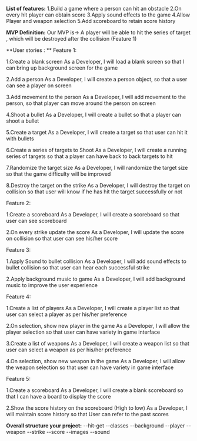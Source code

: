 **List of features:**
1.Build a game where a person can hit an obstacle 
2.On every hit player can obtain score 
3.Apply sound effects to the game 
4.Allow Player and weapon selection
5.Add scoreboard to retain score history 

**MVP Definition:**
Our MVP is-> A player will be able to hit the series of target , which will be destroyed after the collision (Feature 1) 

**User stories : **
Feature 1: 

1.Create a blank screen 
    As a Developer, I will load a blank screen so that I can bring up background screen for the game 
    
2.Add a person 
    As a Developer, I will create a person object, so that a user can see a player on screen 
    
3.Add movement to the person 
    As a Developer, I will add movement to the person, so that player can move around the person on screen  
    
4.Shoot a bullet 
    As a Developer, I will create a bullet so that a player can shoot a bullet 
    
5.Create a target 
    As a Developer, I will create a target so that user can hit it with bullets 
    
6.Create a series of targets to Shoot 
    As a Developer, I will create a running series of targets so that a player can have back to back targets to hit 
    
7.Randomize the target size 
    As a Developer, I will randomize the target size so that the game difficulty will be improved 
    
8.Destroy the target on the strike 
    As a Developer, I will destroy the target on collision so that user will know if he has hit the target successfully or not  

Feature 2: 

1.Create a scoreboard 
    As a Developer, I will create a scoreboard so that user can see scoreboard 
    
2.On every strike update the score 
    As a Developer, I will update the score on collision so that user can see his/her score 
 

Feature 3: 

1.Apply Sound to bullet collision 
    As a Developer, I will add sound effects to bullet collision so that user can hear each successful strike 
    
2.Apply background music to game 
    As a Developer, I will add background music to improve the user experience 


Feature 4: 

1.Create a list of players 
    As a Developer, I will create a player list so that user can select a player as per his/her preference 
    
2.On selection, show new player in the game 
    As a Developer, I will allow the player selection so that user can have variety in game interface  
    
3.Create a list of weapons 
    As a Developer, I will create a weapon list so that user can select a weapon as per his/her preference
    
4.On selection, show new weapon in the game 
    As a Developer, I will allow the weapon selection so that user can have variety in game interface  
    
 

Feature 5: 

1.Create a scoreboard 
    As a Developer, I will create a blank scoreboard so that I can have a board to display the score 
    
2.Show the score history on the scoreboard (High to low) 
    As a Developer, I will maintain score history so that User can refer to the past scores 



**Overall structure your project:**
--hit-get
    --classes
        --background
        --player
        --weapon
        --strike
        --score
     --images
     --sound
    
